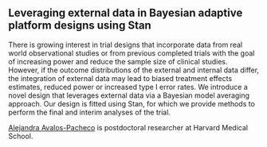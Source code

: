 ## Leveraging external data in Bayesian adaptive platform designs using Stan

There is growing interest in trial designs that incorporate data from real world observational studies or from previous completed trials with the goal of increasing power and reduce the sample size of clinical studies. However, if the outcome distributions of the external and internal data differ, the integration of external data may lead to biased treatment effects estimates, reduced power or increased type I error rates. We introduce a novel design that leverages external data via a Bayesian model averaging approach. Our design is fitted using Stan, for which we provide methods to perform the final and interim analyses of the trial.

[Alejandra Avalos-Pacheco](https://sites.google.com/view/aleavalos) is postdoctoral researcher at Harvard Medical School. 

